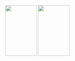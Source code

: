 <div width="100%"><a href="https://github.com/anuraghazra/github-readme-stats">
<h1 float="left">
<img align="left" height="160em" width="100" src="https://github-readme-stats.vercel.app/api?username=MaxWolf-01&show_icons=true&theme=dark&count_private&=true&include_all_commits=true" /><img align="left" width="100" height="160em" src="https://github-readme-stats.vercel.app/api/top-langs/?username=MaxWolf-01&exclude_repo=TinfProject-2nd-Semester&theme=dark&layout=compact&count_private=true" />
</h1 float="left">
</div>






